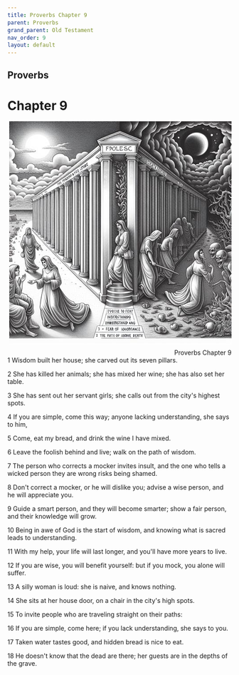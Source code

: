 ```yaml
---
title: Proverbs Chapter 9
parent: Proverbs
grand_parent: Old Testament
nav_order: 9
layout: default
---
```


## Proverbs

# Chapter 9

<div style="clear: both; text-align: right;">
    <img src="/assets/Image/Proverbs/500/9.jpg" alt="Proverbs Chapter 9" class="chapter-image" style="max-width: 100%; height: auto; float: right; margin: 0 0 10px 10px; padding-left: 10%;">
    <figcaption style="font-size: 14px;">Proverbs Chapter 9</figcaption>
</div>
1 Wisdom built her house; she carved out its seven pillars.

2 She has killed her animals; she has mixed her wine; she has also set her table.

3 She has sent out her servant girls; she calls out from the city's highest spots.

4 If you are simple, come this way; anyone lacking understanding, she says to him,

5 Come, eat my bread, and drink the wine I have mixed.

6 Leave the foolish behind and live; walk on the path of wisdom.

7 The person who corrects a mocker invites insult, and the one who tells a wicked person they are wrong risks being shamed.

8 Don't correct a mocker, or he will dislike you; advise a wise person, and he will appreciate you.

9 Guide a smart person, and they will become smarter; show a fair person, and their knowledge will grow.

10 Being in awe of God is the start of wisdom, and knowing what is sacred leads to understanding.

11 With my help, your life will last longer, and you'll have more years to live.

12 If you are wise, you will benefit yourself: but if you mock, you alone will suffer.

13 A silly woman is loud: she is naive, and knows nothing.

14 She sits at her house door, on a chair in the city's high spots.

15 To invite people who are traveling straight on their paths:

16 If you are simple, come here; if you lack understanding, she says to you.

17 Taken water tastes good, and hidden bread is nice to eat.

18 He doesn't know that the dead are there; her guests are in the depths of the grave.


